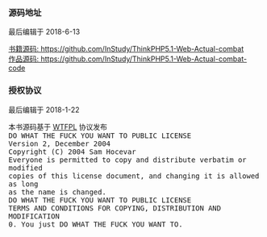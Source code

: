 <div class="container-fluid">
    <div class="card card-cascade my-5 hoverable">
        <div class="view gradient-card-header indigo">
            <h3 class="h3-responsive">源码地址</h3>
            <p>最后编辑于 2018-6-13</p>
        </div>
        <div class="card-body">
            <p class="card-text">
                <span class="h4-responsive">
                    <a href="https://github.com/InStudy/ThinkPHP5.1-Web-Actual-combat" target="_black" rel="noopener noreferrer">书籍源码: https://github.com/InStudy/ThinkPHP5.1-Web-Actual-combat</a>
                </span>
                <br>
                <span class="h4-responsive">
                    <a href="https://github.com/InStudy/ThinkPHP5.1-Web-Actual-combat-code" target="_black" rel="noopener noreferrer">
                        作品源码: https://github.com/InStudy/ThinkPHP5.1-Web-Actual-combat-code</a>
                </span>
            </p>
        </div>
    </div>
    <div class="card card-cascade my-5 hoverable">
        <div class="view gradient-card-header indigo">
            <h3 class="h3-responsive">授权协议</h3>
            <p>最后编辑于 2018-1-22</p>
        </div>
        <div class="card-body">
            <p class="card-text">
                <span class="h4-responsive">
                    本书源码基于
                    <a href="http://www.wtfpl.net/" target="_black" rel="noopener noreferrer"> WTFPL</a> 协议发布
                </span>
                <br>
                <samp class="h4-responsive">
                    DO WHAT THE FUCK YOU WANT TO PUBLIC LICENSE
                    <br> Version 2, December 2004
                    <br> Copyright (C) 2004 Sam Hocevar
                    <sam@hocevar.net>
                        <br> Everyone is permitted to copy and distribute verbatim or modified
                        <br> copies of this license document, and changing it is allowed as long
                        <br> as the name is changed.
                        <br> DO WHAT THE FUCK YOU WANT TO PUBLIC LICENSE
                        <br> TERMS AND CONDITIONS FOR COPYING, DISTRIBUTION AND MODIFICATION
                        <br> 0. You just DO WHAT THE FUCK YOU WANT TO.
                </samp>
            </p>
        </div>
    </div>
</div>